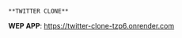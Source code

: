                                                                               **TWITTER CLONE**

**WEP APP**: https://twitter-clone-tzp6.onrender.com
